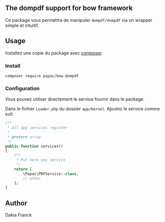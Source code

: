 ## The dompdf support for bow framework

Ce package vous permettra de manipuler `dompdf/dompdf` via un wrapper simple et intuitif.

## Usage

Installez une copie du package avec [composer](https://getcomposer.org).

### Install
```
composer require papac/bow-dompdf
```

### Configuration

Vous pouvez utiliser directement le service fournir dans le package.

Dans le fichier `Loader.php` du dossier `app/Kernel`. Ajoutez le service comme suit:


```php
/**
 * All app services register
 *
 * @return array
 */
public function services()
{
    /**
     * Put here you service
     */
    return [
        \Papac\PDFService::class,
        // other
    ];
}
```

## Author

Dakia Franck



